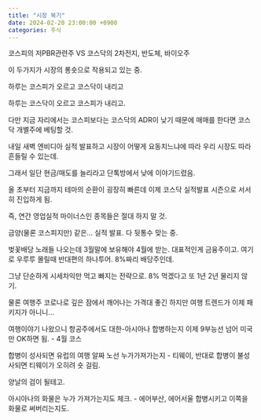 ```yaml
---
title: "시장 복기"
date: 2024-02-20 23:00:00 +0900
categories: 주식
---
```


코스피의 저PBR관련주 VS 코스닥의 2차전지, 반도체, 바이오주

이 두가지가 시장의 롱숏으로 작용되고 있는 중.

하루는 코스피가 오르고 코스닥이 내리고

하루는 코스닥이 오르고 코스피가 내리고.

다만 지금 자리에서는 코스피보다는 코스닥의 ADR이 낮기 때문에 매매를 한다면 코스닥 개별주에 베팅할 것.


내일 새벽 엔비디아 실적 발표하고 시장이 어떻게 요동치느냐에 따라 우리 시장도 따라 흔들릴 수 있는데.

그래서 일단 현금/매도를 늘리라고 단톡방에서 낮에 이야기드렸음.


올 초부터 지금까지 테마의 순환이 굉장히 빠른데 이제 코스닥 실적발표 시즌으로 서서히 진입하게 됨.

즉, 연간 영업실적 마이너스인 종목들은 절대 하지 말 것.

금양(물론 코스피지만) 같은... 실적 발표. 다 뒷통수 맞는 중.


벚꽃배당 노래들 나오는데 3월말에 보유해야 4월에 받는. 대표적인게 금융주이고. 여기로 우루루 몰릴때 반대편의 하나투어. 8%짜리 배당주인데.

그냥 단순하게 시세차익만 먹고 빠지는 전략으로. 8% 먹겠다고 또 1년 2년 물리지 않기.

물론 여행주 코로나로 깊은 잠에서 깨어나는 가격대 좋긴 하지만 여행 트렌드가 이제 패키지가 아니니...

여행이야기 나왔으니 항공주에서도 대한-아시아나 합병하는지 이제 9부능선 넘어 미국만 OK하면 됨. - 4월 코스

합병이 성사되면 유럽의 여행 알짜 노선 누가가져가는지 - 티웨이, 반대로 합병이 불성사되면 티웨이가 오히려 숏 걸림.

양날의 검이 될테고.

아시아나의 화물은 누가 가져가는지도 체크. - 에어부산, 에어서울 합병시키고 이쪽을 화물로 써버리는지도.
